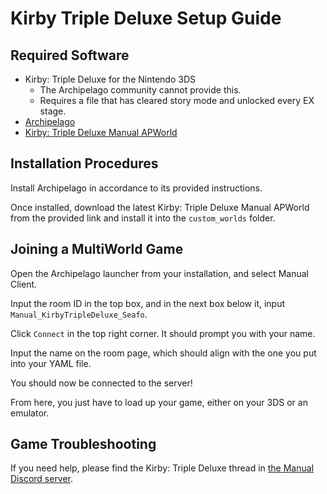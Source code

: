 # Kirby Triple Deluxe Setup Guide

## Required Software

- Kirby: Triple Deluxe for the Nintendo 3DS
  - The Archipelago community cannot provide this.
  - Requires a file that has cleared story mode and unlocked every EX stage.
- [Archipelago](https://github.com/ArchipelagoMW/Archipelago/releases/latest)
- [Kirby: Triple Deluxe Manual APWorld](https://github.com/Seatori/ManualAPWorlds/releases)

## Installation Procedures

Install Archipelago in accordance to its provided instructions.

Once installed, download the latest Kirby: Triple Deluxe Manual APWorld from the provided link and install it
into the `custom_worlds` folder.

## Joining a MultiWorld Game

Open the Archipelago launcher from your installation, and select Manual Client.

Input the room ID in the top box, and in the next box below it, input `Manual_KirbyTripleDeluxe_Seafo`.

Click `Connect` in the top right corner. It should prompt you with your name.

Input the name on the room page, which should align with the one you put into your YAML file.

You should now be connected to the server!

From here, you just have to load up your game, either on your 3DS or an emulator.

## Game Troubleshooting

If you need help, please find the Kirby: Triple Deluxe thread in [the Manual Discord server](https://discord.gg/T5bcsVHByx).